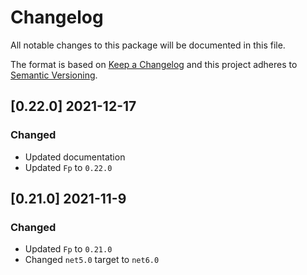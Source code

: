 # Changelog
All notable changes to this package will be documented in this file.

The format is based on [Keep a Changelog](http://keepachangelog.com/en/1.0.0/)
and this project adheres to [Semantic Versioning](http://semver.org/spec/v2.0.0.html).

## [0.22.0] 2021-12-17
### Changed
- Updated documentation
- Updated `Fp` to `0.22.0`

## [0.21.0] 2021-11-9
### Changed
- Updated `Fp` to `0.21.0`
- Changed `net5.0` target to `net6.0`